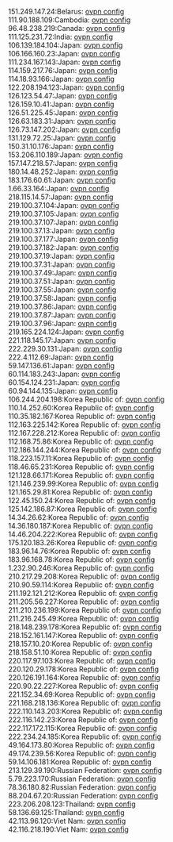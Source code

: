 151.249.147.24:Belarus: [ovpn config](vpn/151_249_147_24.ovpn)  
111.90.188.109:Cambodia: [ovpn config](vpn/111_90_188_109.ovpn)  
96.48.238.219:Canada: [ovpn config](vpn/96_48_238_219.ovpn)  
111.125.231.72:India: [ovpn config](vpn/111_125_231_72.ovpn)  
106.139.184.104:Japan: [ovpn config](vpn/106_139_184_104.ovpn)  
106.166.160.23:Japan: [ovpn config](vpn/106_166_160_23.ovpn)  
111.234.167.143:Japan: [ovpn config](vpn/111_234_167_143.ovpn)  
114.159.217.76:Japan: [ovpn config](vpn/114_159_217_76.ovpn)  
114.18.93.166:Japan: [ovpn config](vpn/114_18_93_166.ovpn)  
122.208.194.123:Japan: [ovpn config](vpn/122_208_194_123.ovpn)  
126.123.54.47:Japan: [ovpn config](vpn/126_123_54_47.ovpn)  
126.159.10.41:Japan: [ovpn config](vpn/126_159_10_41.ovpn)  
126.51.225.45:Japan: [ovpn config](vpn/126_51_225_45.ovpn)  
126.63.183.31:Japan: [ovpn config](vpn/126_63_183_31.ovpn)  
126.73.147.202:Japan: [ovpn config](vpn/126_73_147_202.ovpn)  
131.129.72.25:Japan: [ovpn config](vpn/131_129_72_25.ovpn)  
150.31.10.176:Japan: [ovpn config](vpn/150_31_10_176.ovpn)  
153.206.110.189:Japan: [ovpn config](vpn/153_206_110_189.ovpn)  
157.147.218.57:Japan: [ovpn config](vpn/157_147_218_57.ovpn)  
180.14.48.252:Japan: [ovpn config](vpn/180_14_48_252.ovpn)  
183.176.60.61:Japan: [ovpn config](vpn/183_176_60_61.ovpn)  
1.66.33.164:Japan: [ovpn config](vpn/1_66_33_164.ovpn)  
218.115.14.57:Japan: [ovpn config](vpn/218_115_14_57.ovpn)  
219.100.37.104:Japan: [ovpn config](vpn/219_100_37_104.ovpn)  
219.100.37.105:Japan: [ovpn config](vpn/219_100_37_105.ovpn)  
219.100.37.107:Japan: [ovpn config](vpn/219_100_37_107.ovpn)  
219.100.37.13:Japan: [ovpn config](vpn/219_100_37_13.ovpn)  
219.100.37.177:Japan: [ovpn config](vpn/219_100_37_177.ovpn)  
219.100.37.182:Japan: [ovpn config](vpn/219_100_37_182.ovpn)  
219.100.37.19:Japan: [ovpn config](vpn/219_100_37_19.ovpn)  
219.100.37.31:Japan: [ovpn config](vpn/219_100_37_31.ovpn)  
219.100.37.49:Japan: [ovpn config](vpn/219_100_37_49.ovpn)  
219.100.37.51:Japan: [ovpn config](vpn/219_100_37_51.ovpn)  
219.100.37.55:Japan: [ovpn config](vpn/219_100_37_55.ovpn)  
219.100.37.58:Japan: [ovpn config](vpn/219_100_37_58.ovpn)  
219.100.37.86:Japan: [ovpn config](vpn/219_100_37_86.ovpn)  
219.100.37.87:Japan: [ovpn config](vpn/219_100_37_87.ovpn)  
219.100.37.96:Japan: [ovpn config](vpn/219_100_37_96.ovpn)  
219.165.224.124:Japan: [ovpn config](vpn/219_165_224_124.ovpn)  
221.118.145.17:Japan: [ovpn config](vpn/221_118_145_17.ovpn)  
222.229.30.131:Japan: [ovpn config](vpn/222_229_30_131.ovpn)  
222.4.112.69:Japan: [ovpn config](vpn/222_4_112_69.ovpn)  
59.147.136.61:Japan: [ovpn config](vpn/59_147_136_61.ovpn)  
60.114.183.243:Japan: [ovpn config](vpn/60_114_183_243.ovpn)  
60.154.124.231:Japan: [ovpn config](vpn/60_154_124_231.ovpn)  
60.94.144.135:Japan: [ovpn config](vpn/60_94_144_135.ovpn)  
106.244.204.198:Korea Republic of: [ovpn config](vpn/106_244_204_198.ovpn)  
110.14.252.60:Korea Republic of: [ovpn config](vpn/110_14_252_60.ovpn)  
110.35.182.167:Korea Republic of: [ovpn config](vpn/110_35_182_167.ovpn)  
112.163.225.142:Korea Republic of: [ovpn config](vpn/112_163_225_142.ovpn)  
112.167.228.212:Korea Republic of: [ovpn config](vpn/112_167_228_212.ovpn)  
112.168.75.86:Korea Republic of: [ovpn config](vpn/112_168_75_86.ovpn)  
112.186.144.244:Korea Republic of: [ovpn config](vpn/112_186_144_244.ovpn)  
118.223.157.11:Korea Republic of: [ovpn config](vpn/118_223_157_11.ovpn)  
118.46.65.231:Korea Republic of: [ovpn config](vpn/118_46_65_231.ovpn)  
121.128.66.171:Korea Republic of: [ovpn config](vpn/121_128_66_171.ovpn)  
121.146.239.99:Korea Republic of: [ovpn config](vpn/121_146_239_99.ovpn)  
121.165.29.81:Korea Republic of: [ovpn config](vpn/121_165_29_81.ovpn)  
122.45.150.24:Korea Republic of: [ovpn config](vpn/122_45_150_24.ovpn)  
125.142.186.87:Korea Republic of: [ovpn config](vpn/125_142_186_87.ovpn)  
14.34.26.62:Korea Republic of: [ovpn config](vpn/14_34_26_62.ovpn)  
14.36.180.187:Korea Republic of: [ovpn config](vpn/14_36_180_187.ovpn)  
14.46.204.222:Korea Republic of: [ovpn config](vpn/14_46_204_222.ovpn)  
175.120.183.26:Korea Republic of: [ovpn config](vpn/175_120_183_26.ovpn)  
183.96.14.76:Korea Republic of: [ovpn config](vpn/183_96_14_76.ovpn)  
183.96.168.78:Korea Republic of: [ovpn config](vpn/183_96_168_78.ovpn)  
1.232.90.246:Korea Republic of: [ovpn config](vpn/1_232_90_246.ovpn)  
210.217.29.208:Korea Republic of: [ovpn config](vpn/210_217_29_208.ovpn)  
210.90.59.114:Korea Republic of: [ovpn config](vpn/210_90_59_114.ovpn)  
211.192.121.212:Korea Republic of: [ovpn config](vpn/211_192_121_212.ovpn)  
211.205.56.227:Korea Republic of: [ovpn config](vpn/211_205_56_227.ovpn)  
211.210.236.199:Korea Republic of: [ovpn config](vpn/211_210_236_199.ovpn)  
211.216.245.49:Korea Republic of: [ovpn config](vpn/211_216_245_49.ovpn)  
218.148.239.178:Korea Republic of: [ovpn config](vpn/218_148_239_178.ovpn)  
218.152.161.147:Korea Republic of: [ovpn config](vpn/218_152_161_147.ovpn)  
218.157.10.20:Korea Republic of: [ovpn config](vpn/218_157_10_20.ovpn)  
218.158.51.10:Korea Republic of: [ovpn config](vpn/218_158_51_10.ovpn)  
220.117.97.103:Korea Republic of: [ovpn config](vpn/220_117_97_103.ovpn)  
220.120.29.178:Korea Republic of: [ovpn config](vpn/220_120_29_178.ovpn)  
220.126.191.164:Korea Republic of: [ovpn config](vpn/220_126_191_164.ovpn)  
220.90.22.227:Korea Republic of: [ovpn config](vpn/220_90_22_227.ovpn)  
221.152.34.69:Korea Republic of: [ovpn config](vpn/221_152_34_69.ovpn)  
221.168.218.136:Korea Republic of: [ovpn config](vpn/221_168_218_136.ovpn)  
222.110.143.203:Korea Republic of: [ovpn config](vpn/222_110_143_203.ovpn)  
222.116.142.23:Korea Republic of: [ovpn config](vpn/222_116_142_23.ovpn)  
222.117.172.115:Korea Republic of: [ovpn config](vpn/222_117_172_115.ovpn)  
222.234.24.185:Korea Republic of: [ovpn config](vpn/222_234_24_185.ovpn)  
49.164.173.80:Korea Republic of: [ovpn config](vpn/49_164_173_80.ovpn)  
49.174.239.56:Korea Republic of: [ovpn config](vpn/49_174_239_56.ovpn)  
59.14.106.181:Korea Republic of: [ovpn config](vpn/59_14_106_181.ovpn)  
213.129.39.190:Russian Federation: [ovpn config](vpn/213_129_39_190.ovpn)  
5.79.223.170:Russian Federation: [ovpn config](vpn/5_79_223_170.ovpn)  
78.36.180.82:Russian Federation: [ovpn config](vpn/78_36_180_82.ovpn)  
88.204.67.20:Russian Federation: [ovpn config](vpn/88_204_67_20.ovpn)  
223.206.208.123:Thailand: [ovpn config](vpn/223_206_208_123.ovpn)  
58.136.69.125:Thailand: [ovpn config](vpn/58_136_69_125.ovpn)  
42.113.96.120:Viet Nam: [ovpn config](vpn/42_113_96_120.ovpn)  
42.116.218.190:Viet Nam: [ovpn config](vpn/42_116_218_190.ovpn)  
